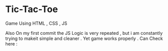 # Tic-Tac-Toe
Game Using HTML , CSS , JS

Also On my first commit the JS Logic is very repeated , but i am constantly trying to makeit simple and cleaner . Yet game works properly .
Can Check here : 
